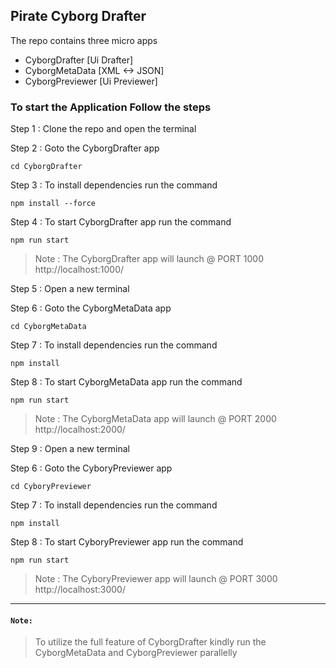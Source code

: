 ## Pirate Cyborg Drafter
The repo contains three micro apps
- CyborgDrafter [Ui Drafter]
- CyborgMetaData [XML <-> JSON]
- CyborgPreviewer [Ui Previewer]

### To start the Application Follow the steps
Step 1 : Clone the repo and open the terminal

Step 2 : Goto the CyborgDrafter app
```
cd CyborgDrafter
```
Step 3 : To install dependencies run the command
```
npm install --force
```
Step 4 : To start CyborgDrafter app run the command
```
npm run start
```
> Note : The CyborgDrafter app will launch @ PORT 1000
> http://localhost:1000/

Step 5 : Open a new terminal

Step 6 : Goto the CyborgMetaData app
```
cd CyborgMetaData
```
Step 7 : To install dependencies run the command
```
npm install
```
Step 8 : To start CyborgMetaData app run the command
```
npm run start
```
> Note : The CyborgMetaData app will launch @ PORT 2000
> http://localhost:2000/

Step 9 : Open a new terminal

Step 6 : Goto the CyboryPreviewer app
```
cd CyboryPreviewer
```
Step 7 : To install dependencies run the command
```
npm install
```
Step 8 : To start CyboryPreviewer app run the command
```
npm run start
```
> Note : The CyboryPreviewer app will launch @ PORT 3000
> http://localhost:3000/

----------------------------------------------------------------------------

#### `Note:` 
> To utilize the full feature of CyborgDrafter kindly run the CyborgMetaData and CyborgPreviewer parallelly